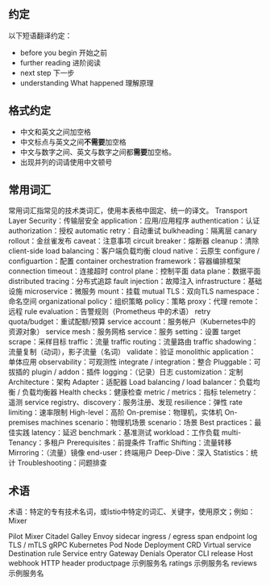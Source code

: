 ## 约定

以下短语翻译约定：

- before you begin 开始之前
- further reading 进阶阅读
- next step 下一步
- understanding What happened 理解原理

## 格式约定

- 中文和英文之间加空格
- 中文标点与英文之间**不需要**加空格
- 中文与数字之间、英文与数字之间都**需要**加空格。
- 出现并列的词请使用中文顿号

## 常用词汇

常用词汇指常见的技术类词汇，使用本表格中固定、统一的译文。
Transport Layer Security：传输层安全
application：应用/应用程序
authentication：认证
authorization：授权
automatic retry：自动重试
bulkheading：隔离层
canary rollout：金丝雀发布
caveat：注意事项
circuit breaker：熔断器
cleanup：清除
client-side load balancing：客户端负载均衡
cloud native：云原生
configure / configuartion：配置
container orchestration framework：容器编排框架
connection timeout：连接超时
control plane：控制平面
data plane：数据平面
distributed tracing：分布式追踪
fault injection：故障注入
infrastructure：基础设施
microservice：微服务
mount：挂载
mutual TLS：双向TLS
namespace：命名空间
organizational policy：组织策略
policy：策略
proxy：代理
remote：远程
rule evaluation：告警规则（Prometheus 中的术语）
retry quota/budget：重试配额/预算
service account：服务帐户（Kubernetes中的资源对象）
service mesh：服务网格
service：服务
setting：设置
target scrape：采样目标
traffic：流量
traffic routing：流量路由
traffic shadowing：流量复制（动词），影子流量（名词）
validate：验证
monolithic application：单体应用
observability：可观测性 
integrate / integration：整合
Pluggable：可拔插的
plugin / addon：插件
logging：（记录）日志
customization：定制
Architecture：架构
Adapter：适配器
Load balancing / load balancer：负载均衡 / 负载均衡器
Health checks：健康检查
metric / metrics：指标
telemetry：遥测
service registry、discovery：服务注册、发现
resilience：弹性
rate limiting：速率限制
High-level：高阶
On-premise：物理机，实体机
On-premises machines scenario：物理机场景
scenario：场景
Best practices：最佳实践
latency：延迟
benchmark：基准测试
workload：工作负载
multi-Tenancy：多租户
Prerequisites：前提条件
Traffic Shifting：流量转移
Mirroring：（流量）镜像
end-user：终端用户
Deep-Dive：深入
Statistics：统计
Troubleshooting：问题排查

## 术语

术语：特定的专有技术名词，或Istio中特定的词汇、关键字，使用原文；例如：Mixer

Pilot
Mixer
Citadel
Galley
Envoy
sidecar
ingress / egress
span
endpoint
log
TLS / mTLS
gRPC
Kubernetes
Pod
Node
Deployment
CRD
Virtual service
Destination rule
Service entry
Gateway
Denials
Operator
CLI
release
Host
webhook
HTTP header
productpage 示例服务名
ratings 示例服务名
reviews 示例服务名